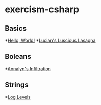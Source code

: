# exercism-csharp

## Basics
*[Hello, World!](https://exercism.org/tracks/csharp/exercises/hello-world)
*[Lucian's Luscious Lasagna](https://exercism.org/tracks/csharp/exercises/lucians-luscious-lasagna)

## Boleans
*[Annalyn's Infiltration](https://exercism.org/tracks/csharp/exercises/annalyns-infiltration)

## Strings
*[Log Levels](https://exercism.org/tracks/csharp/exercises/log-levels)
